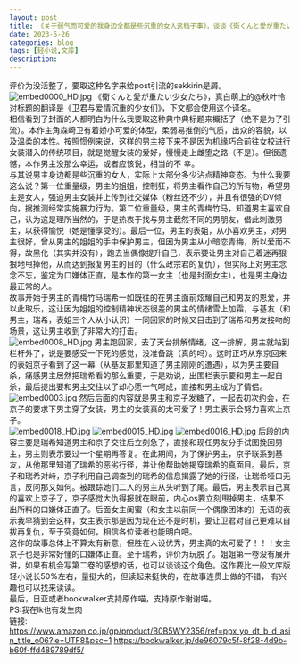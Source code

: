 ```yaml
---
layout: post
title: 《关于弱气而可爱的我身边全都是些沉重的女人这档子事》，谈谈《衛くんと愛が重たい少女たち》
date: 2023-5-26
categories: blog
tags: [轻小说,文库]
description: 
---
```

评价为没活整了，要取这种名字来给post引流的sekkirin是屑。
    ![embed0000_HD.jpg](https://p.inari.site/usr/602/6470887c856a6.jpg)
     《衛くんと愛が重たい少女たち》，真白萌上的@秋叶怜对标题的翻译是《卫君与爱情沉重的少女们》，下文都会使用这个译名。<br>
    相信看到了封面的人都明白为什么我要取这种典中典标题来概括了（绝不是为了引流）。本作主角森崎卫有着娇小可爱的体型，柔弱易推倒的气质，出众的容貌，以及温柔的本性。按照惯例来说，这样的男主接下来不是因为机缘巧合前往女校进行女装潜入的传统项目，就是觉醒女装的爱好，慢慢走上雌堕之路（不是）。但很遗憾，本作男主没那么幸运，或者应该说，相当的不 幸。<br>
    与其说男主身边都是些沉重的女人，实际上大部分多少沾点精神变态。为什么我要这么说？第一位重量级，男主的姐姐，控制狂，将男主看作自己的所有物，希望男主是女人，强迫男主女装并上传到社交媒体（粉丝还不少），并且有很强的DV倾向，据推测经常实施暴力行为。第二位重量级，男主的青梅竹马，知道男主喜欢自己，认为这是理所当然的，于是热衷于找与男主截然不同的男朋友，借此刺激男主，以获得愉悦（她是懂享受的）。最后一位，男主的表姐，从小喜欢男主，对男主很好，曾从男主的姐姐的手中保护男主，但因为男主从小暗恋青梅，所以爱而不得，故黑化（其实并没有），跑去当偶像提升自己，表示要让男主对自己着迷再狠狠地甩掉他，从而达到报复男主的目的（什么政宗君的复仇），但实际上对男主念念不忘，鉴定为口嫌体正直，是本作的第一女主（也是封面女主），也是男主身边最正常的人。<br>
    故事开始于男主的青梅竹马瑞希一如既往的在男主面前炫耀自己和男友的恩爱，并以此取乐，这让因为姐姐的控制精神状态很差的男主的情绪雪上加霜，与基友（和男主，瑞希，表姐三个人从小认识）一同回家的时候又目击到了瑞希和男友接吻的场景，这让男主收到了非常大的打击。<br>
    ![embed0008_HD.jpg](https://p.inari.site/usr/602/6470887d52f91.jpg)
    男主跑回家，去了天台排解情绪，这一排解，男主就站到栏杆外了，说是要感受一下死的感觉，没准备跳（真的吗）。这时正巧从东京回来的表姐京子看到了这一幕（从基友那里知道了男主刚刚的遭遇），以为男主要自杀，痛感男主居然把瑞希看的那么重要，于是劝说，出围栏表示要和男主一起自杀，最后提出要和男主交往以了却心愿一气呵成，直接和男主成为了情侣。<br>
    ![embed0003.jpg](https://p.inari.site/usr/602/6470887cd0437.jpg)
    然后后面的内容就是男主和京子发糖了，一起去初次约会，在京子的要求下男主穿了女装，男主的女装真的太可爱了！男主表示会努力喜欢上京子。<br>
    ![embed0018_HD.jpg](https://p.inari.site/usr/602/6470887dcd440.jpg)
    ![embed0015_HD.jpg](https://p.inari.site/usr/602/6470887e40664.jpg)
    ![embed0016_HD.jpg](https://p.inari.site/usr/602/6470887e94f68.jpg)
    后段的内容主要是瑞希知道男主和京子交往后立刻急了，直接和现任男友分手试图挽回男主，男主则表示要过一个星期再答复。在此期间，为了保护男主，京子联系到基友，从他那里知道了瑞希的恶劣行径，并让他帮助她揭穿瑞希的真面目。最后，京子和瑞希对峙，京子利用自己调查到的瑞希的信息揭露了她的行径，让瑞希哑口无言，反问那又如何。被跟踪她们二人的男主从头听到了尾。最后，男主表示自己真的喜欢上京子了，京子感觉大仇得报就在眼前，内心os要立刻甩掉男主，结果不出所料的口嫌体正直了。后面女主闺蜜（和女主以前同一个偶像团体的）无语的表示我早猜到会这样，女主表示那是因为现在还不是时机，要让卫君对自己更难以自拔再复仇，至于究竟如何，相信各位读者也能明白吧。<br>
    这作的故事总体上不算太有新意，但胜在人设优秀，男主真的太可爱了！！！女主京子也是非常好懂的口嫌体正直。至于瑞希，评价为玩脱了。姐姐第一卷没有展开讲，如果有机会写第二卷的感想的话，也可以谈谈这个角色。这作要比一般文库版轻小说长50%左右，量挺大的，但读起来挺快的，在故事连贯上做的不错， 有兴趣也可以找来读读。<br>
    最后，日亚或者bookwalker支持原作喵，支持原作谢谢喵。 <br>
    PS:我在lk也有发生肉<br>
    链接:
    https://www.amazon.co.jp/gp/product/B0B5WY2356/ref=ppx_yo_dt_b_d_asin_title_o06?ie=UTF8&psc=1
    https://bookwalker.jp/de96079c5f-8f28-4d9b-b60f-ffd489789df5/

    














